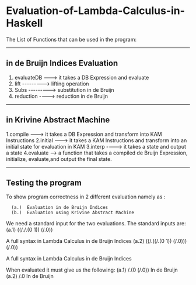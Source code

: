 Evaluation-of-Lambda-Calculus-in-Haskell
========================================



The List of Functions that can be used in the program:

---------------------------------
 in de Bruijn Indices Evaluation
---------------------------------
1. evaluateDB ---> it takes a DB Expression and evaluate
2. lift ---------> lifting operation
3. Subs ---------> substitution in de Bruijn
4. reduction ----> reduction in de Bruijn

-----------------------------
 in Krivine Abstract Machine
-----------------------------
1.compile ---> it takes a DB Expression and transform into KAM Instructions
2.initial ---> it takes a KAM Instructions and transform into an initial state
	             for evaluation in KAM
3.interp ----> it takes a state and output a state
4.evaluate --> a function that takes a compiled de Bruijn Expression, initialize,
		           evaluate,and output the final state.

		           
---------------------		           
 Testing the program
---------------------

To show program correctness in 2 different evaluation namely as :

      (a.)	Evaluation in de Bruijn Indices
      (b.)	Evaluation using Krivine Abstract Machine

We need a standard input for the two evaluations. The standard inputs are:
      (a.1) ((/./.(0 1)) (/.0))
      
A full syntax in Lambda Calculus in de Bruijn Indices
      (a.2) ((/.((/.(0 1)) (/.0))) (/.0))

A full syntax in Lambda Calculus in de Bruijn Indices

When evaluated it must give us the following:
		(a.1) /.(0 (/.0))
			In de Bruijn
		(a.2) /.0
			In de Bruijn
